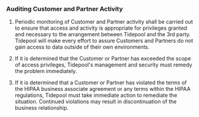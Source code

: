 ### Auditing Customer and Partner Activity

1. Periodic monitoring of Customer and Partner activity shall be carried out to
   ensure that access and activity is appropriate for privileges granted and
   necessary to the arrangement between Tidepool and the 3rd party.
   Tidepool will make every effort to assure Customers and Partners
   do not gain access to data outside of their own environments.

1. If it is determined that the Customer or Partner has exceeded the scope of
   access privileges, Tidepool's management and security must remedy
   the problem immediately.

1. If it is determined that a Customer or Partner has violated the terms of the
   HIPAA business associate agreement or any terms within the HIPAA regulations,
   Tidepool must take immediate action to remediate the situation. Continued
   violations may result in discontinuation of the business relationship.
